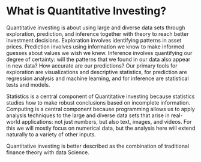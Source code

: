 What is Quantitative Investing?
====================

Quantitative investing is about using
large and diverse data
sets through exploration, prediction, and inference together with theory to reach better investment decisions.  Exploration involves
identifying patterns in asset prices.  Prediction involves using information
we know to make informed guesses about values we wish we knew.  Inference
involves quantifying our degree of certainty: will the patterns that we found in our data also appear in new data? How accurate are our predictions? Our primary
tools for exploration are visualizations and descriptive statistics, for
prediction are regression analysis and machine learning, and for inference are
statistical tests and models.

Statistics is a central component of Quantitative investing because statistics
studies how to make robust conclusions based on incomplete information. Computing
is a central component because programming allows us to apply analysis
techniques to the large and diverse data sets that arise in real-world
applications: not just numbers, but also text, images, and videos.
For this we will mostly focus on numerical data, but the analysis here will extend naturally
to a variety of other inputs.

Quantitative investing is better described as the combination of traditional finance theory with data Science.
